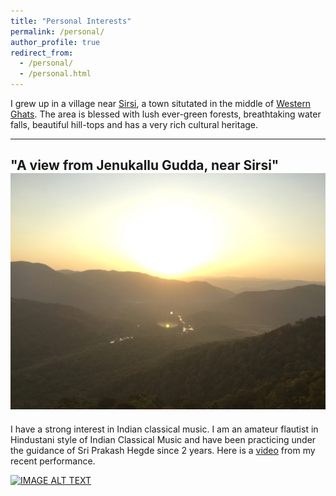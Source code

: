 ```yaml
---
title: "Personal Interests"
permalink: /personal/
author_profile: true
redirect_from:
  - /personal/
  - /personal.html
---
```



I grew up in a village near [Sirsi](https://en.wikipedia.org/wiki/Sirsi,_Karnataka), a town situtated in the middle of [Western Ghats](https://en.wikipedia.org/wiki/Western_Ghats). The area is blessed with lush ever-green forests, breathtaking water falls, beautiful hill-tops and has a very rich cultural heritage. 

---
"A view from Jenukallu Gudda, near Sirsi"
<br/><img src='/images/Jenukallu_gudda.jpg'>
---

I have a strong interest in Indian classical music. I am an amateur flautist in Hindustani style of Indian Classical Music and have been practicing under the guidance of Sri Prakash Hegde since 2 years. Here is a [video](https://www.facebook.com/Karthikhegde7/videos/1413755802036304/) from my recent performance.

[![IMAGE ALT TEXT](http://img.youtube.com/vi/-x6M_I1jgDk/0.jpg)](https://www.youtube.com/watch?v=-x6M_I1jgDk "Raga Yaman - Flute - Drut Teental - Kartik Hegde")
  
